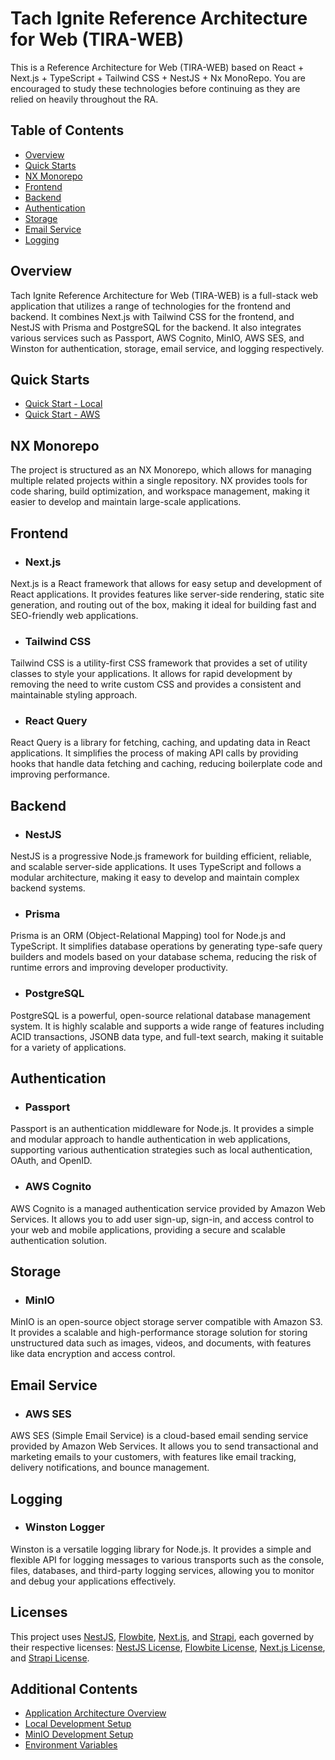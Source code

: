 # Tach Ignite Reference Architecture for Web (TIRA-WEB)

This is a Reference Architecture for Web (TIRA-WEB) based on React + Next.js + TypeScript + Tailwind CSS + NestJS + Nx MonoRepo. You are encouraged to study these technologies before continuing as they are relied on heavily throughout the RA.

## Table of Contents

- [Overview](#overview)
- [Quick Starts](#quick-starts)
- [NX Monorepo](#nx-monorepo)
- [Frontend](#frontend)
- [Backend](#backend)
- [Authentication](#authentication)
- [Storage](#storage)
- [Email Service](#email-service)
- [Logging](#logging)

## Overview

Tach Ignite Reference Architecture for Web (TIRA-WEB) is a full-stack web application that utilizes a range of technologies for the frontend and backend. It combines Next.js with Tailwind CSS for the frontend, and NestJS with Prisma and PostgreSQL for the backend. It also integrates various services such as Passport, AWS Cognito, MinIO, AWS SES, and Winston for authentication, storage, email service, and logging respectively.

## Quick Starts

- [Quick Start - Local](/docs/quickstart-local.md)
- [Quick Start - AWS](/docs/qucikstart-aws.md)

## NX Monorepo

The project is structured as an NX Monorepo, which allows for managing multiple related projects within a single repository. NX provides tools for code sharing, build optimization, and workspace management, making it easier to develop and maintain large-scale applications.

## Frontend

- ### Next.js

Next.js is a React framework that allows for easy setup and development of React applications. It provides features like server-side rendering, static site generation, and routing out of the box, making it ideal for building fast and SEO-friendly web applications.

- ### Tailwind CSS

Tailwind CSS is a utility-first CSS framework that provides a set of utility classes to style your applications. It allows for rapid development by removing the need to write custom CSS and provides a consistent and maintainable styling approach.

- ### React Query

React Query is a library for fetching, caching, and updating data in React applications. It simplifies the process of making API calls by providing hooks that handle data fetching and caching, reducing boilerplate code and improving performance.

## Backend

- ### NestJS

NestJS is a progressive Node.js framework for building efficient, reliable, and scalable server-side applications. It uses TypeScript and follows a modular architecture, making it easy to develop and maintain complex backend systems.

- ### Prisma

Prisma is an ORM (Object-Relational Mapping) tool for Node.js and TypeScript. It simplifies database operations by generating type-safe query builders and models based on your database schema, reducing the risk of runtime errors and improving developer productivity.

- ### PostgreSQL

PostgreSQL is a powerful, open-source relational database management system. It is highly scalable and supports a wide range of features including ACID transactions, JSONB data type, and full-text search, making it suitable for a variety of applications.

## Authentication

- ### Passport

Passport is an authentication middleware for Node.js. It provides a simple and modular approach to handle authentication in web applications, supporting various authentication strategies such as local authentication, OAuth, and OpenID.

- ### AWS Cognito

AWS Cognito is a managed authentication service provided by Amazon Web Services. It allows you to add user sign-up, sign-in, and access control to your web and mobile applications, providing a secure and scalable authentication solution.

## Storage

- ### MinIO

MinIO is an open-source object storage server compatible with Amazon S3. It provides a scalable and high-performance storage solution for storing unstructured data such as images, videos, and documents, with features like data encryption and access control.

## Email Service

- ### AWS SES

AWS SES (Simple Email Service) is a cloud-based email sending service provided by Amazon Web Services. It allows you to send transactional and marketing emails to your customers, with features like email tracking, delivery notifications, and bounce management.

## Logging

- ### Winston Logger

Winston is a versatile logging library for Node.js. It provides a simple and flexible API for logging messages to various transports such as the console, files, databases, and third-party logging services, allowing you to monitor and debug your applications effectively.

## Licenses

This project uses [NestJS](https://nestjs.com/), [Flowbite](https://flowbite.com/), [Next.js](https://nextjs.org/), and [Strapi](https://strapi.io/), each governed by their respective licenses: [NestJS License](https://github.com/nestjs/nest/blob/master/LICENSE), [Flowbite License](https://github.com/flowbite/flowbite/blob/main/LICENSE), [Next.js License](https://github.com/vercel/next.js/blob/canary/LICENSE), and [Strapi License](https://github.com/strapi/strapi/blob/master/LICENSE).

## Additional Contents

- [Application Architecture Overview](/docs/application_architecture.md)
- [Local Development Setup](/docs/local-development-setup.md)
- [MinIO Development Setup](/docs/minio_storage.md)
- [Environment Variables](/docs/environment_variable.md)
